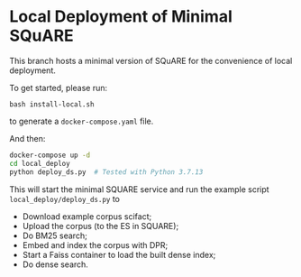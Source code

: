 # Local Deployment of Minimal SQuARE

This branch hosts a minimal version of SQuARE for the convenience of local deployment.

To get started, please run:
```
bash install-local.sh
```
to generate a `docker-compose.yaml` file.

And then:
```bash
docker-compose up -d
cd local_deploy
python deploy_ds.py  # Tested with Python 3.7.13 
```

This will start the minimal SQUARE service and run the example script `local_deploy/deploy_ds.py` to 
- Download example corpus scifact;
- Upload the corpus (to the ES in SQUARE);
- Do BM25 search;
- Embed and index the corpus with DPR;
- Start a Faiss container to load the built dense index;
- Do dense search.